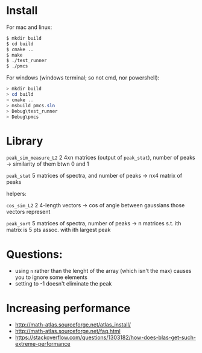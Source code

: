 # Install

For mac and linux:

```bash
$ mkdir build
$ cd build
$ cmake ..
$ make
$ ./test_runner
$ ./pmcs
```

For windows (windows terminal; so not cmd, nor powershell):

```powershell
> mkdir build
> cd build
> cmake ..
> msbuild pmcs.sln
> Debug\test_runner
> Debug\pmcs
```

# Library

`peak_sim_measure_L2`
2 4xn matrices (output of `peak_stat`), number of peaks -> similarity of them btwn
0 and 1

`peak_stat`
5 matrices of spectra, and number of peaks -> nx4 matrix of peaks

helpers:

`cos_sim_L2`
2 4-length vectors -> cos of angle between gaussians those vectors represent

`peak_sort`
5 matrices of spectra, number of peaks -> n matrices s.t. ith matrix is 5
pts assoc. with ith largest peak


# Questions:

* using `n` rather than the lenght of the array (which isn't the max) causes
  you to ignore some elements
* setting to -1 doesn't eliminate the peak

# Increasing performance

* http://math-atlas.sourceforge.net/atlas_install/
* http://math-atlas.sourceforge.net/faq.html
* https://stackoverflow.com/questions/1303182/how-does-blas-get-such-extreme-performance


